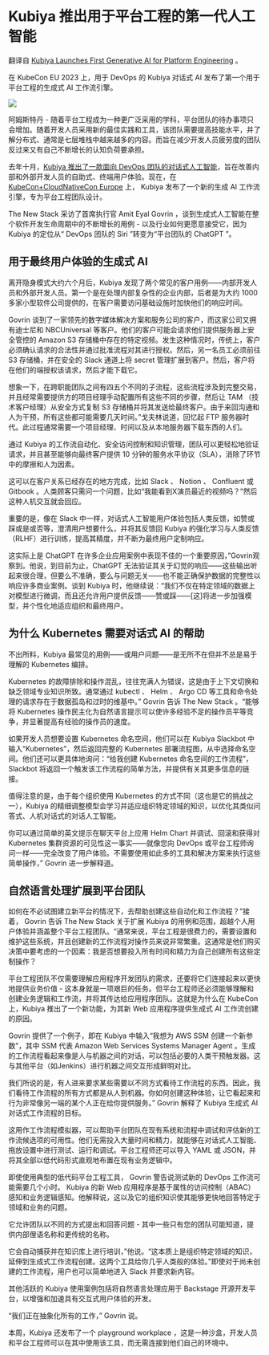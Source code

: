 # Kubiya 推出用于平台工程的第一代人工智能

翻译自 [Kubiya Launches First Generative AI for Platform Engineering](https://thenewstack.io/kubiya-launches-first-generative-ai-for-platform-engineering/) 。

在 KubeCon EU 2023 上，用于 DevOps 的 Kubiya 对话式 AI 发布了第一个用于平台工程的生成式 AI 工作流引擎。

![](https://cdn.thenewstack.io/media/2023/04/d21e1a07-generative-ai-for-platform-engineering-e1681814960263-1024x576.png)

阿姆斯特丹 - 随着平台工程成为一种更广泛采用的学科，平台团队的待办事项只会增加。随着开发人员采用新的最佳实践和工具，该团队需要提高技能水平，并了解分布式、通常是七层堆栈中越来越多的内容。而旨在减少开发人员疲劳度的团队反过来又有自己不断增长的认知负荷要承担。

去年十月，[Kubiya 推出了一款面向 DevOps 团队的对话式人工智能](https://thenewstack.io/kubiya-can-conversational-ai-clarify-devops-intent/)，旨在改善内部和外部开发人员的自助式、终端用户体验。现在，在 [KubeCon+CloudNativeCon Europe](https://events.linuxfoundation.org/kubecon-cloudnativecon-europe/) 上， Kubiya 发布了一个新的生成 AI 工作流引擎，专为平台工程团队设计。

The New Stack 采访了首席执行官 Amit Eyal Govrin ，谈到生成式人工智能在整个软件开发生命周期中的不断增长的用例 - 以及行业如何更愿意接受它，因为 Kubiya 的定位从“ DevOps 团队的 Siri ”转变为“平台团队的 ChatGPT ”。

## 用于最终用户体验的生成式 AI

离开隐身模式大约六个月后，Kubiya 发现了两个常见的客户用例——内部开发人员和外部开发人员。第一个是在处理内部复杂性的企业内部，后者是为大约 1000 多家小型软件公司提供的，在客户需要访问基础设施时加快他们的响应时间。

Govrin 谈到了一家领先的数字媒体解决方案和服务公司的客户，而这家公司又拥有迪士尼和 NBCUniversal 等客户。他们的客户可能会请求他们提供服务器上安全管控的 Amazon S3 存储桶中存在的特定视频。发生这种情况时，传统上，客户必须确认请求的合法性并通过批准流程对其进行授权。然后，另一名员工必须前往 S3 存储桶，并在安全的 Slack 通道上将 secret 管理扩展到客户。然后，客户将在他们的端授权该请求，然后才能下载它。

想象一下，在跨职能团队之间有四五个不同的子流程，这些流程涉及到完整交易，并且经常需要提供方的项目经理手动配置所有这些不同的步骤，然后让 TAM （技术客户经理）从安全方式复制 S3 存储桶并将其发送给最终客户。由于来回沟通和人为干预，所有这些都可能需要几天时间。”戈夫林说道，回忆起 FTP 服务器时代。此过程通常需要一个项目经理、时间以及从本地服务器下载东西的人们。

通过 Kubiya 的工作流自动化、安全访问控制和知识管理，团队可以更轻松地验证请求，并且甚至能够向最终客户提供 10 分钟的服务水平协议（SLA），消除了环节中的摩擦和人为因素。

这可以在客户关系已经存在的地方完成，比如 Slack 、 Notion 、 Confluent 或 Gitbook 。人类顾客只需问一个问题，比如“我能看到X演员最近的视频吗？”然后这种人机交互就会回应。

重要的是，像在 Slack 中一样，对话式人工智能用户体验包括人类反馈，如赞或踩或是或否等，澄清用户想要什么，并将其反馈回 Kubiya 的强化学习与人类反馈（RLHF）进行训练，提高其精度，并不断为最终用户定制响应。

这实际上是 ChatGPT 在许多企业应用案例中表现不佳的一个重要原因，”Govrin观察到。他说，到目前为止，ChatGPT 无法验证其关于幻觉的响应——这些输出听起来很合理，但要么不准确，要么与问题无关——也不能正确保护数据的完整性以响应许多商业案例。谈到 Kubiya 时，他继续说：“我们不仅在特定领域的数据上对模型进行微调，而且还允许用户提供反馈——赞或踩——[这]将进一步加强模型，并个性化地适应组织和最终用户。

## 为什么 Kubernetes 需要对话式 AI 的帮助

不出所料，Kubiya 最常见的用例——或用户问题——是无所不在但并不总是易于理解的 Kubernetes 编排。

Kubernetes 的故障排除和操作混乱，往往充满人为错误，这是由于上下文切换和缺乏领域专业知识所致。通常通过 kubectl 、 Helm 、 Argo CD 等工具和命令处理的请求存在于数据孤岛和过时的维基中。” Govrin 告诉 The New Stack 。“能够将 Kubernetes 操作民主化为自然语言提示可以使许多经验不足的操作员平等竞争，并显著提高有经验的操作员的速度。

如果开发人员想要设置 Kubernetes 命名空间，他们可以在 Kubiya Slackbot 中输入“Kubernetes”，然后返回完整的 Kubernetes 部署流程图，从中选择命名空间。他们还可以更具体地询问：“给我创建 Kubernetes 命名空间的工作流程”，Slackbot 将返回一个触发该工作流程的简单方法，并提供有关其更多信息的链接。

值得注意的是，由于每个组织使用 Kubernetes 的方式不同（这也是它的挑战之一），Kubiya 的精细调整模型会学习并适应组织特定领域的知识，以优化其类似问答式、人机对话式的对话人工智能。

你可以通过简单的英文提示在聊天平台上应用 Helm Chart 并调试、回滚和获得对 Kubernetes 集群资源的可见性这一事实——就像您向 DevOps 或平台工程师询问一样——完全改变了用户体验。不需要使用如此多的工具和解决方案来执行这些简单操作，” Govrin 进一步解释道。

## 自然语言处理扩展到平台团队

如何在不必试图建立新平台的情况下，去帮助创建这些自动化和工作流程？”接着， Govrin 告诉 The New Stack 关于扩展 Kubiya 的用例和范围，超越个人用户体验并涵盖整个平台工程团队。“通常来说，平台工程是很费力的，需要设置和维护这些系统，并且创建新的工作流程对操作员来说非常繁重。这通常是他们购买决策中要考虑的一个因素：我是否想要投入所有时间和精力为自己创建所有这些定制操作？

平台工程团队不仅需要理解应用程序开发团队的需求，还要将它们连接起来以更快地提供业务价值 - 这本身就是一项艰巨的任务。但平台工程师还必须能够理解和创建业务逻辑和工作流，并将其传达给应用程序团队。这就是为什么在 KubeCon 上，Kubiya 推出了一个新功能，为其新 Web 应用程序提供生成式 AI 工作流创建的原因。

Govrin 提供了一个例子，即在 Kubiya 中输入“我想为 AWS SSM 创建一个新参数”，其中 SSM 代表 Amazon Web Services Systems Manager Agent 。生成的工作流程看起来像是人与机器之间的对话，可以包括必要的人类干预触发器。这与其他平台（如Jenkins）进行机器之间交互形成鲜明对比。

我们所说的是，有人进来要求某些需要以不同方式看待工作流程的东西。因此，我们看待工作流程的所有方式都是从人到机器。你如何创建这种体验，让它看起来和行为非常像另一端的某个人正在给你提供服务。” Govrin 解释了 Kubiya 生成式 AI 对话式工作流程的目标。

这用作工作流程模拟器，可以帮助平台团队在现有系统和流程中调试和评估新的工作流候选项的可用性。他们无需投入大量时间和精力，就能够在对话式人工智能、拖放设置中进行测试、运行和调试。平台工程师还可以导入 YAML 或 JSON，并将其全部以低代码形式直观地布置在现有业务逻辑中。

即使使用典型的低代码平台工程工具， Govrin 警告说测试新的 DevOps 工作流可能需要几个小时。 Kubiya 的新 Web 应用程序是基于属性的访问控制（ABAC）感知和业务逻辑感知。他解释说，这以及它的组织知识使其能够更快地回答特定于领域和业务的问题。

它允许团队以不同的方式提出和回答问题 - 其中一些只有您的团队可能知道，提供内部俚语名称和更传统的名称。

它会自动捕获并在知识库上进行培训，”他说。“这本质上是组织特定领域的知识，延伸到生成式工作流程创建。这两个工具给你几乎人类般的体验。”即使对于尚未创建的工作流程，用户也可以简单地进入 Slack 并要求新内容。

其他活跃的 Kubiya 使用案例包括将自然语言处理应用于 Backstage 开源开发平台，以增强和加速具有交互式用户体验的开发。

“我们正在抽象化所有的工作，” Govrin 说。

本周，Kubiya 还发布了一个 playground workplace ，这是一种沙盒，开发人员和平台工程师可以在其中使用该工具，而无需连接到他们自己的环境中。
